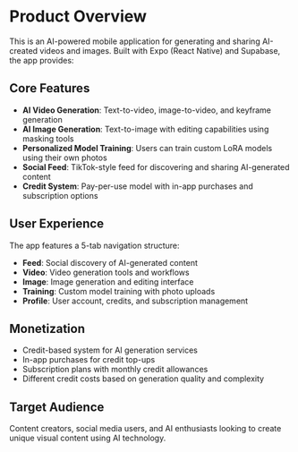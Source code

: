 # Product Overview

This is an AI-powered mobile application for generating and sharing AI-created videos and images. Built with Expo (React Native) and Supabase, the app provides:

## Core Features
- **AI Video Generation**: Text-to-video, image-to-video, and keyframe generation
- **AI Image Generation**: Text-to-image with editing capabilities using masking tools
- **Personalized Model Training**: Users can train custom LoRA models using their own photos
- **Social Feed**: TikTok-style feed for discovering and sharing AI-generated content
- **Credit System**: Pay-per-use model with in-app purchases and subscription options

## User Experience
The app features a 5-tab navigation structure:
- **Feed**: Social discovery of AI-generated content
- **Video**: Video generation tools and workflows
- **Image**: Image generation and editing interface
- **Training**: Custom model training with photo uploads
- **Profile**: User account, credits, and subscription management

## Monetization
- Credit-based system for AI generation services
- In-app purchases for credit top-ups
- Subscription plans with monthly credit allowances
- Different credit costs based on generation quality and complexity

## Target Audience
Content creators, social media users, and AI enthusiasts looking to create unique visual content using AI technology.